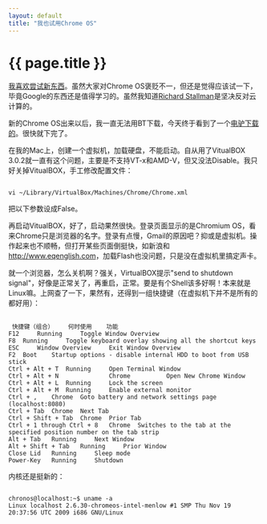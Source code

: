 ```yaml
---
layout: default
title: "我也试用Chrome OS"
---
```


# {{ page.title }}

[我喜欢尝试新东西](/past/2009/11/25/just-because-you-can-do-something-doesnt-mean-you-should/)。虽然大家对Chrome OS褒贬不一，但还是觉得应该试一下，毕竟Google的东西还是值得学习的。虽然我知道[Richard Stallman](http://stallman.org/)是坚决反对云计算的。

新的Chrome OS出来以后，我一直无法用BT下载，今天终于看到了一个[电驴下载的](http://linux.cn/home/space-2-do-thread-id-1471.html)。很快就下完了。

在我的Mac上，创建一个虚拟机，加载硬盘，不能启动。自从用了VitualBOX 3.0.2就一直有这个问题，主要是不支持VT-x和AMD-V，但又没法Disable。我只好关掉VitualBOX，手工修改配置文件：

<code>
vi ~/Library/VirtualBox/Machines/Chrome/Chrome.xml 
</code>

把以下参数设成False。
<code>
        <HardwareVirtEx enabled="false"/>
</code>

再启动VitualBOX，好了，启动果然很快。登录页面显示的是Chromium OS，看来Chrome只是浏览器的名字。登录有点慢，Gmail的原因吧？抑或是虚拟机。操作起来也不顺畅，但打开某些页面倒挺快，如新浪和<http://www.eqenglish.com>，加载Flash也没问题，只是没在虚拟机里搞定声卡。

就一个浏览器，怎么关机啊？强关，VirtualBOX提示"send to shutdown signal"，好像是正常关了，再重启，正常。要是有个Shell该多好啊！本来就是Linux嘛。上网查了一下，果然有，还得到一组快捷键（在虚拟机下并不是所有的都好用）：

<code>
 快捷键（组合）  	何时使用  	功能
F12 	Running 	Toggle Window Overview
F8 	Running 	Toggle keyboard overlay showing all the shortcut keys
ESC 	Window Overview 	Exit Window Overview
F2 	Boot 	Startup options - disable internal HDD to boot from USB stick
Ctrl + Alt + T 	Running 	Open Terminal Window
Ctrl + Alt + N            	Chrome        	Open New Chrome Window
Ctrl + Alt + L 	Running 	Lock the screen
Ctrl + Alt + M 	Running 	Enable external monitor
Ctrl + , 	Chrome 	Goto battery and network settings page (localhost:8080)
Ctrl + Tab 	Chrome 	Next Tab
Ctrl + Shift + Tab 	Chrome 	Prior Tab
Ctrl + 1 through Ctrl + 8 	Chrome 	Switches to the tab at the specified position number on the tab strip
Alt + Tab 	Running 	Next Window
Alt + Shift + Tab 	Running 	Prior Window
Close Lid 	Running 	Sleep mode
Power-Key 	Running 	Shutdown
</code>

内核还是挺新的：

<code>
chronos@localhost:~$ uname -a
Linux localhost 2.6.30-chromeos-intel-menlow #1 SMP Thu Nov 19 20:37:56 UTC 2009 i686 GNU/Linux
</code>

